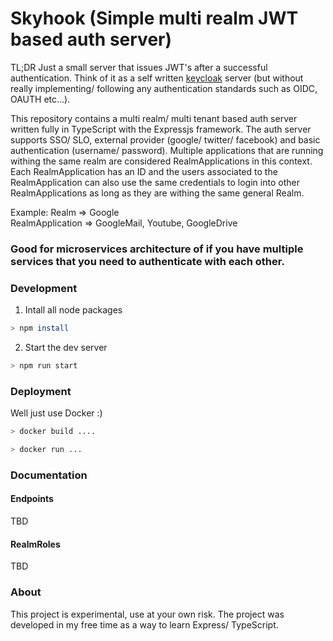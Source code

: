 # Skyhook (Simple multi realm JWT based auth server)

TL;DR
Just a small server that issues JWT's after a successful authentication. Think of it as a self written [keycloak](https://www.keycloak.org/) server (but without really implementing/ following any authentication standards such as OIDC, OAUTH etc...).

This repository contains a multi realm/ multi tenant based auth server written fully in TypeScript with the Expressjs framework. 
The auth server supports SSO/ SLO, external provider (google/ twitter/ facebook) and basic authentication (username/ password).
Multiple applications that are running withing the same realm are considered RealmApplications in this context. 
Each RealmApplication has an ID and the users associated to the RealmApplication can also use the same credentials to login into other RealmApplications as long as they are withing the same general Realm.

Example:
Realm => Google <br>
RealmApplication => GoogleMail, Youtube, GoogleDrive

### Good for microservices architecture of if you have multiple services that you need to authenticate with each other. 


### Development

1. Intall all node packages

```bash
> npm install
```

2. Start the dev server

```bash
> npm run start
```

### Deployment

Well just use Docker :)

```bash
> docker build ....
```

```bash
> docker run ...
```

### Documentation

#### Endpoints
TBD

#### RealmRoles
TBD

### About

This project is experimental, use at your own risk. The project was developed in my free time as a way to learn Express/ TypeScript.

